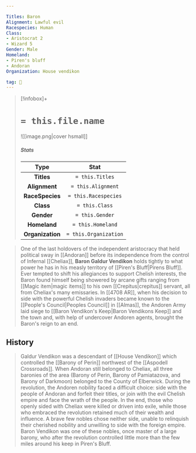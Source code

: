 ```yaml
---

Titles: Baron
Alignment: Lawful evil
Racespecies: Human
Class:
- Aristocrat 2
- Wizard 5
Gender: Male
Homeland:
- Piren's bluff
- Andoran
Organization: House vendikon

tag: 👤️
---
```


> [!infobox]+
> #  `= this.file.name`
> ![[image.png|cover hsmall]]
> ##### Stats
> Type | Stat |
> :---: |:---:|
> **Titles** | `= this.Titles` |
> **Alignment** | `= this.Alignment` |
> **RaceSpecies** | `= this.Racespecies` |
> **Class** | `= this.Class` |
> **Gender** | `= this.Gender` |
> **Homeland** | `= this.Homeland` |
> **Organization** | `= this.Organization` |



> One of the last holdovers of the independent aristocracy that held political sway in [[Andoran]] before its independence from the control of Infernal [[Cheliax]], **Baron Galdur Vendikon** holds tightly to what power he has in his measly territory of [[Piren's Bluff|Pirens Bluff]].  Ever tempted to shift his allegiances to support Chelish interests, the Baron found himself being showered by arcane gifts ranging from [[Magic item|magic items]] to his own [[Crepitus|crepitus]] servant, all from Cheliax's many emissaries.  In [[4708 AR]], when his decision to side with the powerful Chelish invaders became known to the [[People's Council|Peoples Council]] in [[Almas]], the Andoren Army laid siege to [[Baron Vendikon's Keep|Baron Vendikons Keep]] and the town and, with help of undercover Andoren agents, brought the Baron's reign to an end.


## History

> Galdur Vendikon was a descendant of [[House Vendikon]] which controlled the [[Barony of Perin]] northwest of the [[Aspodell Crossroads]]. When Andoran still belonged to Cheliax, all three baronies of the area (Barony of Perin, Barony of Pamiatazova, and Barony of Darkmoon) belonged to the County of Elberwick. During the revolution, the Andoren nobility faced a difficult choice: side with the people of Andoran and forfeit their titles, or join with the evil Chelish empire and face the wrath of the people. In the end, those who openly sided with Cheliax were killed or driven into exile, while those who embraced the revolution retained much of their wealth and influence. A brave few nobles chose neither side, unable to relinquish their cherished nobility and unwilling to side with the foreign empire. Baron Vendikon was one of these nobles, once master of a large barony, who after the revolution controlled little more than the few miles around his keep in Piren's Bluff.







